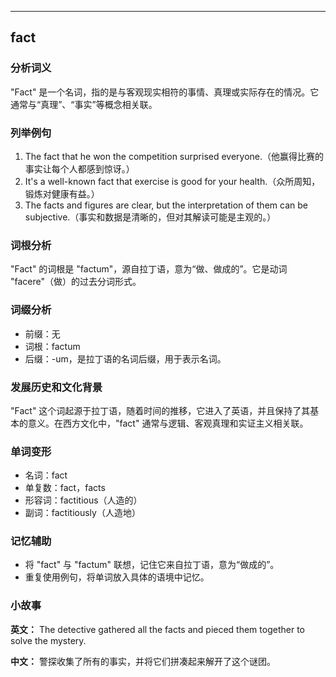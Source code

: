 
---------------
## fact
### 分析词义
"Fact" 是一个名词，指的是与客观现实相符的事情、真理或实际存在的情况。它通常与“真理”、“事实”等概念相关联。

### 列举例句
1. The fact that he won the competition surprised everyone.（他赢得比赛的事实让每个人都感到惊讶。）
2. It's a well-known fact that exercise is good for your health.（众所周知，锻炼对健康有益。）
3. The facts and figures are clear, but the interpretation of them can be subjective.（事实和数据是清晰的，但对其解读可能是主观的。）

### 词根分析
"Fact" 的词根是 "factum"，源自拉丁语，意为“做、做成的”。它是动词 "facere"（做）的过去分词形式。

### 词缀分析
- 前缀：无
- 词根：factum
- 后缀：-um，是拉丁语的名词后缀，用于表示名词。

### 发展历史和文化背景
"Fact" 这个词起源于拉丁语，随着时间的推移，它进入了英语，并且保持了其基本的意义。在西方文化中，"fact" 通常与逻辑、客观真理和实证主义相关联。

### 单词变形
- 名词：fact
- 单复数：fact，facts
- 形容词：factitious（人造的）
- 副词：factitiously（人造地）

### 记忆辅助
- 将 "fact" 与 "factum" 联想，记住它来自拉丁语，意为“做成的”。
- 重复使用例句，将单词放入具体的语境中记忆。

### 小故事
**英文：** The detective gathered all the facts and pieced them together to solve the mystery.

**中文：** 警探收集了所有的事实，并将它们拼凑起来解开了这个谜团。

